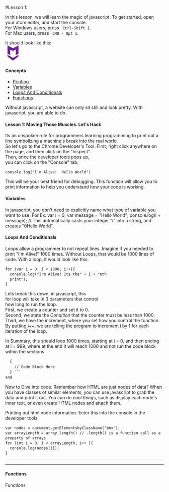 #Lesson 1:

In this lesson, we will learn the magic of javascript.
To get started, open your atom editor, and start the console.  
For Windows users, press ``` Ctrl-Shift I```.  
For Mac users, press ``` CMD - Opt I```.

It should look like this:  
![alt text](https://github.com/adam-p/markdown-here/raw/master/src/common/images/icon48.png "Logo Title Text 1")


#### Concepts
* [Printing](#jumpstart)
* [Variables](#variable)
* [Loops And Conditionals](#loop)
* [Functions](#function)


Without javascript, a website can only sit still and look pretty.
With javascript, you are able to *do*.

<a name="jumpstart"></a>
#### Lesson 1: Moving Those Muscles.  Let's Hack
Its an unspoken rule for programmers learning programming
to print out a line symbolizing a machine's break into the real world. <br/>
So let's go to the Chrome Developer's Tool.
First, right click anywhere on the page, and then
click on the "Inspect".  
Then, once the developer tools pops up,  
you can click on the "Console" tab.  


```
console.log("I'm Alive!  Hello World")
```
This will be your best friend for debugging.
This function will allow you to print information
to help you understand how your code is working.

#### Variables<a name="variable"></a>
In javascript, you don't need to explicitly name what type of variable you want to use.
For Ex:
var i = 0;
var message = "Hello World";
console.log(i + message); // This automatically casts your integer "i" into a string, and creates "0Hello World".


#### Loops And Conditionals<a name="loop"></a>
Loops allow a programmer to not repeat lines.
Imagine if you needed to print "I'm Alive!" 1000 times.
Without Loops, that would be 1000 lines of code.  With a loop, it would look
like this:
```
for (var i = 0; i < 1000; i++){  
  console.log("I'm Alive! Its the" + i + "nth  
  print");
}
```

Lets break this down, in javascript, this  
for loop will take in 3 parameters that control  
how long to run the loop.  
First, we create a counter and set it to 0.  
Second, we state the *Condition* that the counter   must be less than 1000.
Third, we have the increment, where you set how you control the function.  By putting i++, we are telling the program to increment i by 1 for each
iteration of the loop.

In Summary, this should loop 1000 times, starting
at i = 0, and then ending at i = 999, where at the end it will reach 1000 and not run the code block within the sections
``` for (_____)
  {
    // Code Block Here
  } ```
and
```

Now to Dive into code.  Remember how HTML are just nodes of data?
When you have classes of similar elements, you can use javascript to grab
the data and print it out.
You can do cool things, such as display each node's inner text, or even create HTML nodes and attach them.  


Printing out html node information.
Enter this into the console in the developer tools.
```
var nodes = document.getElementsbyClassName("box");
var arrayLength = array.length() // .length() is a function call as a property of arrays
for (int i = 0; i < arrayLength; i++ ){
  console.log(nodes[i]);
}
```




<a name="function"></a>
___
___
#### Functions
Functions
